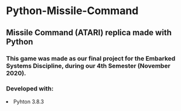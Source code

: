# Python-Missile-Command

## Missile Command (ATARI) replica made with Python

### This game was made as our final project for the Embarked Systems Discipline, during our 4th Semester (November 2020).
### Developed with:
<li>Pyhton 3.8.3</li>
